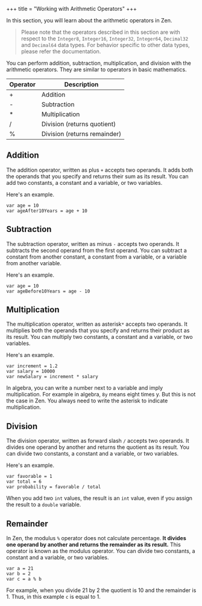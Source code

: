 +++
title = "Working with Arithmetic Operators"
+++

In this section, you will learn about the arithmetic operators in Zen.

> Please note that the operators described in this section are with respect
> to the `Integer8`, `Integer16`, `Integer32`, `Integer64`, `Decimal32` and `Decimal64`
> data types. For behavior specific to other data types, please refer the documentation.

You can perform addition, subtraction, multiplication, and division with the
arithmetic operators. They are similar to operators in basic mathematics.

| Operator | Description                  |
|----------|------------------------------|
| +        | Addition                     |
| -        | Subtraction                  |
| *        | Multiplication               |
| /        | Division (returns quotient)  |
| %        | Division (returns remainder) |

## Addition

The addition operator, written as plus `+` accepts two operands. It adds both the operands 
that you specify and returns their sum as its result. You can add two
constants, a constant and a variable, or two variables.

Here's an example.
```
var age = 10
var ageAfter10Years = age + 10
```

## Subtraction

The subtraction operator, written as minus `-` accepts two operands. It subtracts the
second operand from the first operand. You can subtract a constant from
another constant, a constant from a variable, or a variable from another
variable.

Here's an example.
```
var age = 10
var ageBefore10Years = age - 10
```

## Multiplication

The multiplication operator, written as asterisk`*` accepts two operands. It multiplies both the operands 
that you specify and returns their product as its result. You can multiply two
constants, a constant and a variable, or two variables.

Here's an example.
```
var increment = 1.2
var salary = 10000
var newSalary = increment * salary
```
In algebra, you can write a number next to a variable and
imply multiplication. For example in algebra, `8y` means eight times y. But this is not the case in Zen. You always
need to write the asterisk to indicate multiplication.

## Division

The division operator, written as forward slash  `/` accepts two operands. It divides one operand
by another and returns the quotient as its result. You can divide two
constants, a constant and a variable, or two variables.

Here's an example.
```
var favorable = 1
var total = 6
var probability = favorable / total
```

When you add two `int` values, the result is an `int` value, even if you assign the result to a `double` variable.

## Remainder

In Zen, the modulus `%` operator does not calculate percentage. **It divides
one operand by another and returns the remainder as its result.** This operator is known as the modulus operator.
You can divide two constants, a constant and a variable, or two variables.

```
var a = 21
var b = 2
var c = a % b
```

For example, when you divide 21 by 2 the quotient is 10 and the remainder is 1.
Thus, in this example `c` is equal to 1.